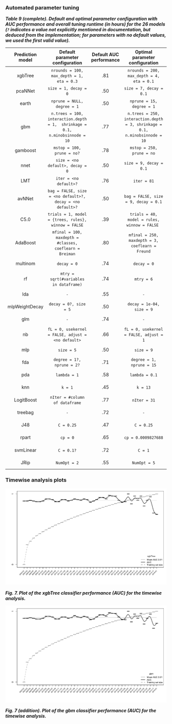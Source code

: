 
### Automated parameter tuning

***Table 9 (complete). Default and optimal parameter configuration with AUC performance and overall tuning runtime (in hours) for the 26 models (`?` indicates a value not explicitly mentioned in documentation, but deduced from the implementation; for parameters with no default values, we used the first valid value).***

| Prediction model |                        Default parameter configuration                        | Default AUC  performance |                        Optimal parameter configuration                       | Optimal AUC  performance | Tuning runtime |
|:----------------:|:-----------------------------------------------------------------------------:|:------------------------:|:----------------------------------------------------------------------------:|:------------------------:|:--------------:|
|      xgbTree     | `nrounds = 100,  max_depth = 1,  eta = 0.3`                                   |            .81           | `nrounds = 200,  max_depth = 4,  eta = 0.1`                                  |            .94           |     06h 47m    |
|      pcaNNet     | `size = 1, decay = 0`                                                         |            .50           | `size = 7, decay = 0.1`                                                      |            .93           |     02h 20m    |
|       earth      | `nprune = NULL, degree = 1`                                                   |            .50           | `nprune = 15, degree = 1`                                                    |            .93           |     03h 53m    |
|        gbm       | `n.trees = 100, interaction.depth = 1,  shrinkage = 0.1, n.minobsinnode = 10` |            .77           | `n.trees = 250, interaction.depth = 3, shrinkage = 0.1, n.minobsinnode = 10` |            .94           |     08h 44m    |
|     gamboost     | `mstop = 100, prune = no?`                                                    |            .78           | `mstop = 250, prune = no`                                                    |            .88           |     02h 06m    |
|       nnet       | `size = <no default>, decay = 0`                                              |            .50           | `size = 9, decay = 0.1`                                                      |            .83           |     25h 10m    |
|        LMT       | `iter = <no default>?`                                                        |            .76           | `iter = 81`                                                                  |            .84           |     75h 54m    |
|      avNNet      | `bag = FALSE, size = <no default>?, decay = <no default>?`                    |            .50           | `bag = FALSE, size = 9, decay = 0.1`                                         |            .83           |     11h 15m    |
|       C5.0       | `trials = 1, model = {trees, rules}, winnow = FALSE`                          |            .39           | `trials = 40, model = rules, winnow = FALSE `                                |            .83           |     07h 05m    |
|     AdaBoost     | `mfinal = 100, maxdepth = #classes, coeflearn = Breiman`                      |            .80           | `mfinal = 250, maxdepth = 3, coeflearn = Freund`                             |            .82           |    114h 48m    |
|     multinom     | `decay = 0`                                                                   |            .74           | `decay = 0`                                                                  |            .84           |     01h 05m    |
|        rf        | `mtry = sqrt(#variables in dataframe)`                                        |            .74           | `mtry = 6`                                                                   |            .84           |     73h 24m    |
|        lda       | `-`                                                                           |            .55           | `-`                                                                          |            .84           |     00h 06m    |
|  mlpWeightDecay  | `decay = 0?, size = 5`                                                        |            .50           | `decay = 1e-04, size = 9`                                                    |            .84           |     85h 18m    |
|        glm       | `-`                                                                           |            .74           | `-`                                                                          |            .81           |     00h 08m    |
|        nb        | `fL = 0, usekernel = FALSE, adjust = <no default>`                            |            .66           | `fL = 0, usekernel = FALSE, adjust = 1`                                      |            .81           |     00h 53m    |
|        mlp       | `size = 5`                                                                    |            .50           | `size = 9`                                                                   |            .80           |     44h 12m    |
|        fda       | `degree = 1?, nprune = 2?`                                                    |            .71           | `degree = 1, nprune = 15`                                                    |            .81           |     01h 34m    |
|        pda       | `lambda = 1`                                                                  |            .58           | `lambda = 0.1`                                                               |            .80           |     00h 29m    |
|        knn       | `k = 1`                                                                       |            .45           | `k = 13`                                                                     |            .78           |     125h 28m   |
|    LogitBoost    | `nIter = #column of dataframe`                                                |            .77           | `nIter = 31`                                                                 |            .75           |     00h 21m    |
|      treebag     | `-`                                                                           |            .72           | `-`                                                                          |            .79           |     06h 07m    |
|        J48       | `C = 0.25`                                                                    |            .47           | `C = 0.25`                                                                   |            .73           |     01h 30m    |
|       rpart      | `cp = 0`                                                                      |            .65           | `cp = 0.0009827688`                                                          |            .73           |     00h 12m    |
|     svmLinear    | `C = 0.1?`                                                                    |            .72           | `C = 1`                                                                      |            .67           |     15h 34m    |
|       JRip       | `NumOpt = 2`                                                                  |            .55           | `NumOpt = 5`                                                                 |            .67           |     06h 50m    |


### Timewise analysis plots
![xgbtree plot](./xgbTree_auc_plot.tiff)

***Fig. 7. Plot of the xgbTree classifier performance (AUC) for the timewise analysis.***

![gbm plot](./gbm_auc_plot.tiff)

***Fig. 7 (addition). Plot of the gbm classifier performance (AUC) for the timewise analysis.***
